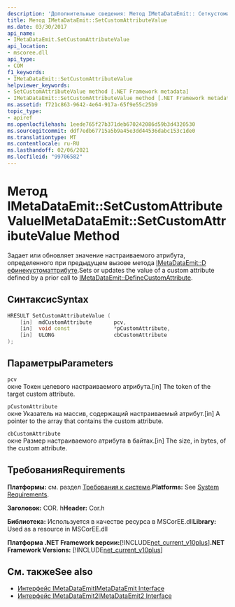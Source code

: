 ```yaml
---
description: 'Дополнительные сведения: Метод IMetaDataEmit:: Сеткустоматтрибутевалуе'
title: Метод IMetaDataEmit::SetCustomAttributeValue
ms.date: 03/30/2017
api_name:
- IMetaDataEmit.SetCustomAttributeValue
api_location:
- mscoree.dll
api_type:
- COM
f1_keywords:
- IMetaDataEmit::SetCustomAttributeValue
helpviewer_keywords:
- SetCustomAttributeValue method [.NET Framework metadata]
- IMetaDataEmit::SetCustomAttributeValue method [.NET Framework metadata]
ms.assetid: f721c863-9642-4e64-917a-65f9e55c25b9
topic_type:
- apiref
ms.openlocfilehash: 1eede765f27b371deb670242086d59b3d4320530
ms.sourcegitcommit: ddf7edb67715a5b9a45e3dd44536dabc153c1de0
ms.translationtype: MT
ms.contentlocale: ru-RU
ms.lasthandoff: 02/06/2021
ms.locfileid: "99706582"
---
```

# <a name="imetadataemitsetcustomattributevalue-method"></a><span data-ttu-id="656db-103">Метод IMetaDataEmit::SetCustomAttributeValue</span><span class="sxs-lookup"><span data-stu-id="656db-103">IMetaDataEmit::SetCustomAttributeValue Method</span></span>

<span data-ttu-id="656db-104">Задает или обновляет значение настраиваемого атрибута, определенного при предыдущем вызове метода [IMetaDataEmit::D ефинекустоматтрибуте](imetadataemit-definecustomattribute-method.md).</span><span class="sxs-lookup"><span data-stu-id="656db-104">Sets or updates the value of a custom attribute defined by a prior call to [IMetaDataEmit::DefineCustomAttribute](imetadataemit-definecustomattribute-method.md).</span></span>  
  
## <a name="syntax"></a><span data-ttu-id="656db-105">Синтаксис</span><span class="sxs-lookup"><span data-stu-id="656db-105">Syntax</span></span>  
  
```cpp  
HRESULT SetCustomAttributeValue (
    [in]  mdCustomAttribute       pcv,
    [in]  void const              *pCustomAttribute,
    [in]  ULONG                   cbCustomAttribute
);  
```  
  
## <a name="parameters"></a><span data-ttu-id="656db-106">Параметры</span><span class="sxs-lookup"><span data-stu-id="656db-106">Parameters</span></span>  

 `pcv`  
 <span data-ttu-id="656db-107">окне Токен целевого настраиваемого атрибута.</span><span class="sxs-lookup"><span data-stu-id="656db-107">[in] The token of the target custom attribute.</span></span>  
  
 `pCustomAttribute`  
 <span data-ttu-id="656db-108">окне Указатель на массив, содержащий настраиваемый атрибут.</span><span class="sxs-lookup"><span data-stu-id="656db-108">[in] A pointer to the array that contains the custom attribute.</span></span>  
  
 `cbCustomAttribute`  
 <span data-ttu-id="656db-109">окне Размер настраиваемого атрибута в байтах.</span><span class="sxs-lookup"><span data-stu-id="656db-109">[in] The size, in bytes, of the custom attribute.</span></span>  
  
## <a name="requirements"></a><span data-ttu-id="656db-110">Требования</span><span class="sxs-lookup"><span data-stu-id="656db-110">Requirements</span></span>  

 <span data-ttu-id="656db-111">**Платформы:** см. раздел [Требования к системе](../../get-started/system-requirements.md).</span><span class="sxs-lookup"><span data-stu-id="656db-111">**Platforms:** See [System Requirements](../../get-started/system-requirements.md).</span></span>  
  
 <span data-ttu-id="656db-112">**Заголовок:** COR. h</span><span class="sxs-lookup"><span data-stu-id="656db-112">**Header:** Cor.h</span></span>  
  
 <span data-ttu-id="656db-113">**Библиотека:** Используется в качестве ресурса в MSCorEE.dll</span><span class="sxs-lookup"><span data-stu-id="656db-113">**Library:** Used as a resource in MSCorEE.dll</span></span>  
  
 <span data-ttu-id="656db-114">**Платформа .NET Framework версии:**[!INCLUDE[net_current_v10plus](../../../../includes/net-current-v10plus-md.md)]</span><span class="sxs-lookup"><span data-stu-id="656db-114">**.NET Framework Versions:** [!INCLUDE[net_current_v10plus](../../../../includes/net-current-v10plus-md.md)]</span></span>  
  
## <a name="see-also"></a><span data-ttu-id="656db-115">См. также</span><span class="sxs-lookup"><span data-stu-id="656db-115">See also</span></span>

- [<span data-ttu-id="656db-116">Интерфейс IMetaDataEmit</span><span class="sxs-lookup"><span data-stu-id="656db-116">IMetaDataEmit Interface</span></span>](imetadataemit-interface.md)
- [<span data-ttu-id="656db-117">Интерфейс IMetaDataEmit2</span><span class="sxs-lookup"><span data-stu-id="656db-117">IMetaDataEmit2 Interface</span></span>](imetadataemit2-interface.md)

